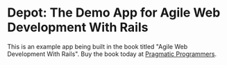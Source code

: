 # Depot: The Demo App for Agile Web Development With Rails

This is an example app being built in the book titled "Agile Web Development With Rails".  Buy the book today at [Pragmatic Programmers](http://pragprog.com/book/rails4/agile-web-development-with-rails).